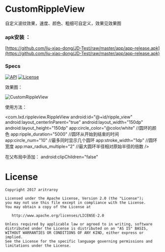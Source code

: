 # CustomRippleView
自定义波纹效果，速度、颜色、粗细可自定义，效果见效果图




### apk安装 ：
[https://github.com/liu-xiao-dong/JD-Test/raw/master/app/app-release.apk](https://github.com/liu-xiao-dong/JD-Test/raw/master/app/app-release.apk)  




### Specs
  [![API](https://img.shields.io/badge/API-11%2B-blue.svg?style=flat)](https://img.shields.io/badge/API-11%2B-blue.svg?style=flat) [![License](https://img.shields.io/badge/License-Apache%202.0-blue.svg)](https://opensource.org/licenses/Apache-2.0)


效果图：

![CustomRippleView](https://github.com/liu-xiao-dong/CustomRippleView/blob/master/screenshot/screen_shot.gif?raw=true) 

使用方法：

<com.lxd.rippleview.RippleView
        android:id="@+id/ripple_view"
        android:layout_centerInParent="true"
        android:layout_width="150dp"   
        android:layout_height="150dp"
        app:circle_color="@color/white"   //圆环的颜色
        app:ripple_duration="5000"  //圆环从开始到结束的时间
        app:circle_num="10"   //最多同时显示几个圆环
        app:stroke_width="1dp"  //圆环宽度
        app:max_radius_multiple="2"   //最大圆环半径相对原始半径的倍数
        />


在父布局中添加： android:clipChildren="false"




# License

```
Copyright 2017 aritraroy

Licensed under the Apache License, Version 2.0 (the "License");
you may not use this file except in compliance with the License.
You may obtain a copy of the License at

   http://www.apache.org/licenses/LICENSE-2.0

Unless required by applicable law or agreed to in writing, software
distributed under the License is distributed on an "AS IS" BASIS,
WITHOUT WARRANTIES OR CONDITIONS OF ANY KIND, either express or implied.
See the License for the specific language governing permissions and
limitations under the License.